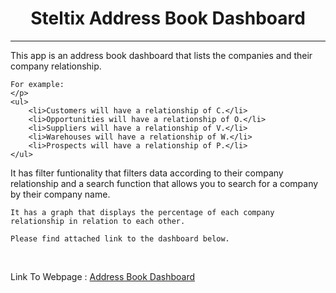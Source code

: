 <h1 style="text-align:center">Steltix Address Book Dashboard</h1>
<hr>

<p>
	This app is an address book dashboard that lists the companies and their company relationship.
	
	For example: 
	</p>
	<ul>
		<li>Customers will have a relationship of C.</li>
		<li>Opportunities will have a relationship of O.</li>
		<li>Suppliers will have a relationship of V.</li>		
		<li>Warehouses will have a relationship of W.</li>		
		<li>Prospects will have a relationship of P.</li>		
	</ul>
	
<p>
	It has filter funtionality that filters data according to their company relationship and a
	search function that allows you to search for a company by their company name.
	
	It has a graph that displays the percentage of each company relationship in relation to each other.
	
	Please find attached link to the dashboard below.
</p>

<br>

Link To Webpage : <a href="https://garethw1994.github.io/Steltix_Customers/">Address Book Dashboard</a>







